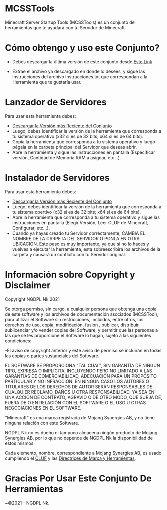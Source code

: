 # MCSSTools
Minecraft Server Startup Tools (MCSSTools) es un conjunto de herramientas que te ayudará con tu Servidor de Minecraft.

# Cómo obtengo y uso este Conjunto?
- Debes descargar la última versión de este conjunto desde [Este Link](https://github.com/NGDPLNk/mcsstools/releases/latest)

- Extrae el archivo ya descargado en donde lo desees, y sigue las instrucciones del archivo Instrucciones.txt que correspondan a la Herramienta que te gustaría usar.

# Lanzador de Servidores 
Para usar esta herramienta debes:
- [Descargar la Versión más Reciente del Conjunto](https://github.com/NGDPLNk/mcsstools/releases/latest)
- Luego, debes identificar la versión de la herramienta que corresponda a tu sistema operativo (x32 si es de 32 bits; x64 si es de 64 bits).
- Copia la herramienta que corresponda a tu sistema operativo y luego pégala en la carpeta principal del Servidor que deseas abrir.
- Abre la herramienta y sigue las instrucciones en pantalla (Especificar versión, Cantidad de Memoria RAM a asignar, etc...).

# Instalador de Servidores
Para usar esta herramienta debes:
- [Descargar la Versión más Reciente del Conjunto](https://github.com/NGDPLNk/mcsstools/releases/latest)
- Luego, debes identificar la versión de la herramienta que corresponda a tu sistema opertivo (x32 si es de 32 bits; x64 si es de 64 bits).
- Abre la herramienta que corresponda a tu sistema operativo y sigue las instrucciones en pantalla (Elegir Versión, Leer CLUF de Minecraft, Configurar, etc...).
- Cuando ya hayas creado tu Servidor correctamente, CAMBIA EL NOMBRE DE LA CARPETA DEL SERVIDOR O PONLA EN OTRA UBICACIÓN. Este paso es muy importante, ya que si no lo haces y vuelves a ejecutar la herramienta, esta sobreescribirá los archivos de la carpeta y causará un conflicto con tu Servidor original.

# Información sobre Copyright y Disclaimer
Copyright NGDPL Nk 2021

Se otorga permiso, sin cargo, a cualquier persona que obtenga una copia de este software y los archivos de documentación asociados (MCSSTool), para utilizar el Software sin restricciones, incluidos, entre otros, los derechos de uso, copia, modificación, fusión , publicar, distribuir, sublicenciar y/o vender copias del Software, y permitir que las personas a las que se les proporcione el Software lo hagan, sujeto a las siguientes condiciones:

-El aviso de copyright anterior y este aviso de permiso se incluirán en todas las copias o partes sustanciales del Software.

EL SOFTWARE SE PROPORCIONA "TAL CUAL", SIN GARANTÍA DE NINGÚN TIPO, EXPRESA O IMPLÍCITA, INCLUYENDO PERO NO LIMITADO A LAS GARANTÍAS DE COMERCIABILIDAD, ADECUACIÓN PARA UN PROPÓSITO PARTICULAR Y NO INFRACCIÓN. EN NINGÚN CASO LOS AUTORES O TITULARES DE LOS DERECHOS DE AUTOR SERÁN RESPONSABLES DE CUALQUIER RECLAMO, DAÑOS U OTRA RESPONSABILIDAD, YA SEA EN UNA ACCIÓN DE CONTRATO, AGRAVIO O DE OTRO MODO, QUE SURJA DE, FUERA DE O EN RELACIÓN CON EL SOFTWARE O EL USO U OTRAS NEGOCIACIONES EN EL SOFTWARE.

"Minecraft" es una marca registrada de Mojang Synergies AB, y no tiene ninguna relación con este Software.

NGDPL Nk no es dueño ni tampoco almacena ningún producto de Mojang Synergies AB, por lo que no depende de NGDPL Nk la disponibilidad de estos mismos.

Cada elemento, nombre, correspondiente a Mojang Synergies AB, es usado cumpliendo el [CLUF](https://www.minecraft.net/es-es/eula/) y las [Directrices de Marca y Herramientas](https://account.mojang.com/terms?ref=ft#brand).

# Gracias Por Usar Este Conjunto De Herramientas
~©2021 - NGDPL Nk.
